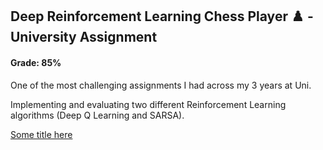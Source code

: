 ## Deep Reinforcement Learning Chess Player :chess_pawn: - University Assignment
#### Grade: 85%

One of the most challenging assignments I had across my 3 years at Uni. 

Implementing and evaluating two different Reinforcement Learning algorithms (Deep Q Learning and SARSA).



[Some title here](Deep_Reinforcement_learning_assignment.pdf)
